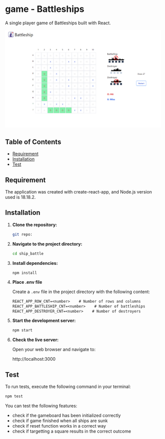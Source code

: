 # game - Battleships

A single player game of Battleships built with React.

![Battleships](public/LiveDemo.png)

## Table of Contents

- [Requirement](#requirement)
- [Installation](#installation)
- [Test](#test)

## Requirement

The application was created with create-react-app, and Node.js version used is 18.18.2.

## Installation

1. **Clone the repository:**
   
    ```bash
    git repo:
    ```
    
2. **Navigate to the project directory:**

    ```bash
    cd ship_battle
    ```

3. **Install dependencies:**

    ```bash
    npm install
    ```

4. **Place .env file**

    Create a `.env` file in the project directory with the following content:

    ```plaintext
    REACT_APP_ROW_CNT=<number>    # Number of rows and columns
    REACT_APP_BATTLESHIP_CNT=<number>    # Number of battleships
    REACT_APP_DESTROYER_CNT=<number>    # Number of destroyers
    ```

5. **Start the development server:**

    ```bash
    npm start
    ```

6. **Check the live server:**

    Open your web browser and navigate to:

    http://localhost:3000

## Test

   To run tests, execute the following command in your terminal:

   ```bash
   npm test
   ```

   You can test the following features:
   - check if the gameboard has been initialized correctly
   - check if game finished when all ships are sunk
   - check if reset function works in a correct way
   - check if targetting a square results in the correct outcome

